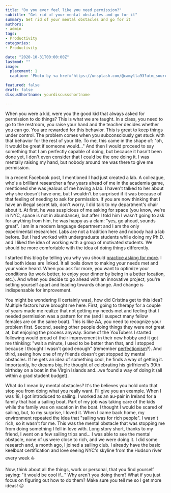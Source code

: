```yaml
---
title: "Do you ever feel like you need permission?"
subtitle: "Get rid of your mental obstacles and go for it"
summary: Get rid of your mental obstacles and go for it
authors:
- admin
tags:
- Productivity
categories:
- Productivity

date: "2020-10-31T00:00:00Z"
lastmod: ""
image:
  placement: 1
  caption: 'Photo by <a href="https://unsplash.com/@camylla93?utm_source=unsplash&utm_medium=referral&utm_content=creditCopyText">Camylla Battani</a> on <a href="https://unsplash.com/s/photos/raise-hand?utm_source=unsplash&utm_medium=referral&utm_content=creditCopyText">Unsplash</a>'

featured: false
draft: false
disqusShortname: yourdiscussshortname

---
```



  
    




  

When you were a kid, were you the good kid that always asked for permission to do things? This is what we are taught. In a class, you need to go to the restroom, you raise your hand and the teacher decides whether you can go. You are rewarded for this behavior. This is great to keep things under control. The problem comes when you subconsciously get stuck with that behavior for the rest of your life. To me, this came in the shape of: "oh, it would be great if someone would..." And then I would proceed to say something that I am perfectly capable of doing, but because it hasn't been done yet, I don't even consider that I could be the one doing it. I was mentally raising my hand, but nobody around me was there to give me permission. 

In a recent Facebook post, I mentioned I had just created a lab. A colleague, who's a brilliant researcher a few years ahead of me in the academia game, mentioned she was jealous of me having a lab. I haven't talked to her about why she doesn't have one, but I wouldn't be surprised if it was because of that feeling of needing to ask for permission. If you are now thinking that I have an illegal secret lab, don't worry, I did talk to my department's chair about it. At first, he was suspicious of me asking for space (you know, we're in NYC, space is not in abundance), but after I told him I wasn't going to ask for anything from him, he was happy as a clam: "yes, go ahead, sounds great". I am in a modern language department and I am the only experimental researcher. Labs are not a tradition here and nobody had a lab before. But I had worked with undergraduate students while doing my Ph.D. and I liked the idea of working with a group of motivated students. We should be more comfortable with the idea of doing things differently.

I started this blog by telling you why you should [practice asking for more](https://crislozano.me/post/ask-for-more/). I feel both ideas are linked. It all boils down to making your needs met and your voice heard. When you ask for more, you want to optimize your conditions (to work better, to enjoy your dinner by being in a better location, etc.). And when you decide to go ahead with an innovative project, you're setting yourself apart and leading towards change. And change is indispensable for improvement. 

You might be wondering (I certainly was), how did Cristina get to this idea? Multiple factors have brought me here. First, going to therapy for a couple of years made me realize that not getting my needs met and feeling that I needed permission was a pattern for me (and I suspect many fellow females are on the same boat). This is like AA, you need to recognize your problem first. Second, seeing other people doing things they were not great at, but  enjoying the process anyway. Some of the YouTubers I started following would proud of their improvement in their new hobby and it got me thinking: "wait a minute, I used to be better than that, and I stopped because I thought I wasn't good enough" (remember [perfectionism](https://crislozano.me/post/perfectionism/)?). And third, seeing how one of my friends doesn't get stopped by mental obstacles. If he gets an idea of something cool, he finds a way of getting it. Importantly, he dreams big. He thought of celebrating his girlfriend's 30th birthday on a boat in the Virgin Islands and...we found a way of doing it (all within a grad student budget). 

What do I mean by mental obstacles? It's the believes you hold onto that stop you from doing what you really want. I'll give you an example. When I was 18, I got introduced to sailing. I worked as an au-pair in Ireland for a family that had a sailing boat. Part of my job was taking care of the kids while the family was on vacation in the boat. I thought I would be scared of sailing, but, to my surprise, I loved it. When I came back home, my environment repeated the idea that "sailing was for rich people". I wasn't rich, so it wasn't for me. This was the mental obstacle that was stopping me from doing something I fell in love with. Long story short, thanks to my friend, I went on a few sailing trips and... I was able to see the mental obstacle, none of us were close to rich, and we were doing it. I did some research and, a month ago, I joined a sailing club. I already have the basic keelboat certification and love seeing NYC's skyline from the Hudson river every week ⛵

Now, think about all the things, work or personal, that you find yourself saying: "it would be cool if..." Why aren't you doing them? What if you just focus on figuring out how to do them? Make sure you tell me so I get more ideas! 😉
